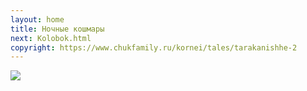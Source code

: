 ```yaml
---
layout: home
title: Ночные кошмары
next: Kolobok.html
copyright: https://www.chukfamily.ru/kornei/tales/tarakanishhe-2
---
```


[![](https://moses.lamourism.com/mossad/%D0%90%D0%A5%D0%9C%D0%90%D0%A2-%D0%A1%D0%98%D0%9B%D0%90.jpg)](https://www.youtube.com/watch?v=cR0ou0U3m2g&t=82s)
